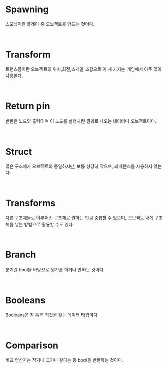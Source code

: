 # Spawning

스포닝이란 플레이 중 오브젝트를 만드는 것이다.

<br>

# Transform

트랜스폼이란 오브젝트의 위치,회전,스케일 조합으로 이 세 가지는
게임에서 아주 많이 사용한다.

<br>

# Return pin

반환은 노드의 출력이며 이 노드를 실행시킨 결과로 나오는 
데이터나 오브젝트이다.

<br>

# Struct

많은 구조체가 오브젝트와 동일하지만, 보통 상당히 작으며, 레퍼런스를 사용하지 않는다.

<br>

# Transforms

다른 구조체들로 이루어진 구조체로 원하는 만큼 중첩할 수 있으며, 오브젝트 내에 구조체를 넣는 방법으로 
활용할 수도 있다.

<br>

# Branch

분기란 bool을 바탕으로 뭔가를 하거나 안하는 것이다.

<br>

# Booleans

Booleans은 참 혹은 거짓을 갖는 데이터 타입이다

<br>

# Comparison

비교 연산자는 작거나 크거나 같다는 등 bool을 반환하는 것이다.
